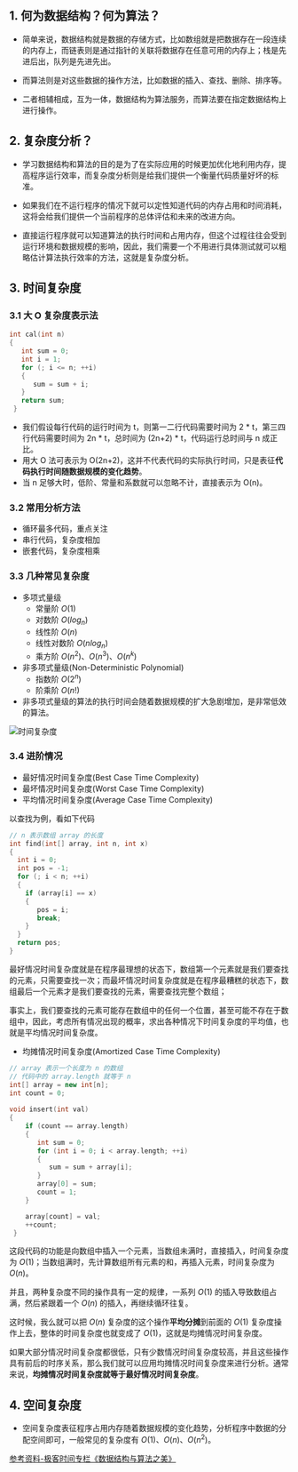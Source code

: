 ## 1. 何为数据结构？何为算法？

- 简单来说，数据结构就是数据的存储方式，比如数组就是把数据存在一段连续的内存上，而链表则是通过指针的关联将数据存在任意可用的内存上；栈是先进后出，队列是先进先出。

- 而算法则是对这些数据的操作方法，比如数据的插入、查找、删除、排序等。

- 二者相辅相成，互为一体，数据结构为算法服务，而算法要在指定数据结构上进行操作。

## 2. 复杂度分析？

- 学习数据结构和算法的目的是为了在实际应用的时候更加优化地利用内存，提高程序运行效率，而复杂度分析则是给我们提供一个衡量代码质量好坏的标准。

- 如果我们在不运行程序的情况下就可以定性知道代码的内存占用和时间消耗，这将会给我们提供一个当前程序的总体评估和未来的改进方向。
- 直接运行程序就可以知道算法的执行时间和占用内存，但这个过程往往会受到运行环境和数据规模的影响，因此，我们需要一个不用进行具体测试就可以粗略估计算法执行效率的方法，这就是复杂度分析。

## 3. 时间复杂度
### 3.1 大 O 复杂度表示法

```c
int cal(int n) 
{
   int sum = 0;
   int i = 1;
   for (; i <= n; ++i) 
   {
      sum = sum + i;
   }
   return sum;
 }
```
- 我们假设每行代码的运行时间为 t，则第一二行代码需要时间为 2 * t，第三四行代码需要时间为 2n * t，总时间为 (2n+2) * t，代码运行总时间与 n 成正比。
- 用大 O 法可表示为 O(2n+2)，这并不代表代码的实际执行时间，只是表征**代码执行时间随数据规模的变化趋势**。
- 当 n 足够大时，低阶、常量和系数就可以忽略不计，直接表示为 O(n)。

### 3.2 常用分析方法

- 循环最多代码，重点关注
- 串行代码，复杂度相加
- 嵌套代码，复杂度相乘

### 3.3 几种常见复杂度
- 多项式量级
   - 常量阶 $O(1)$
   - 对数阶 $O(log_n)$
   - 线性阶 $O(n)$
   - 线性对数阶 $O(nlog_n)$
   - 乘方阶 $O(n^2)、O(n^3)、O(n^k)$
- 非多项式量级(Non-Deterministic Polynomial)
    - 指数阶 $O(2^n)$
    - 阶乘阶 $O(n!)$
- 非多项式量级的算法的执行时间会随着数据规模的扩大急剧增加，是非常低效的算法。

![时间复杂度](https://upload-images.jianshu.io/upload_images/11895466-d0fc116013ff3c62.png?imageMogr2/auto-orient/strip%7CimageView2/2/w/1240)

### 3.4 进阶情况

- 最好情况时间复杂度(Best Case Time Complexity)
- 最坏情况时间复杂度(Worst Case Time Complexity)
- 平均情况时间复杂度(Average Case Time Complexity)

以查找为例，看如下代码
```c
// n 表示数组 array 的长度
int find(int[] array, int n, int x) 
{
  int i = 0;
  int pos = -1;
  for (; i < n; ++i) 
  {
    if (array[i] == x) 
    {
       pos = i;
       break;
    }
  }
  return pos;
}
```
最好情况时间复杂度就是在程序最理想的状态下，数组第一个元素就是我们要查找的元素，只需要查找一次；而最坏情况时间复杂度就是在程序最糟糕的状态下，数组最后一个元素才是我们要查找的元素，需要查找完整个数组；

事实上，我们要查找的元素可能存在数组中的任何一个位置，甚至可能不存在于数组中，因此，考虑所有情况出现的概率，求出各种情况下时间复杂度的平均值，也就是平均情况时间复杂度。

- 均摊情况时间复杂度(Amortized Case Time Complexity)

```c++
// array 表示一个长度为 n 的数组
// 代码中的 array.length 就等于 n
int[] array = new int[n];
int count = 0;
 
void insert(int val) 
{
    if (count == array.length) 
    {
       int sum = 0;
       for (int i = 0; i < array.length; ++i) 
       {
          sum = sum + array[i];
       }
       array[0] = sum;
       count = 1;
    }

    array[count] = val;
    ++count;
 }
```

这段代码的功能是向数组中插入一个元素，当数组未满时，直接插入，时间复杂度为 $O(1)$；当数组满时，先计算数组所有元素的和，再插入元素，时间复杂度为 $O(n)$。

并且，两种复杂度不同的操作具有一定的规律，一系列 $O(1)$ 的插入导致数组占满，然后紧跟着一个 $O(n)$ 的插入，再继续循环往复。

这时候，我么就可以把 $O(n)$ 复杂度的这个操作**平均分摊**到前面的  $O(1)$ 复杂度操作上去，整体的时间复杂度也就变成了 $O(1)$，这就是均摊情况时间复杂度。

如果大部分情况时间复杂度都很低，只有少数情况时间复杂度较高，并且这些操作具有前后的时序关系，那么我们就可以应用均摊情况时间复杂度来进行分析。通常来说，**均摊情况时间复杂度就等于最好情况时间复杂度**。

## 4. 空间复杂度
- 空间复杂度表征程序占用内存随着数据规模的变化趋势，分析程序中数据的分配空间即可，一般常见的复杂度有 $O(1)$、$O(n)$、$O(n^2)$。

[参考资料-极客时间专栏《数据结构与算法之美》](https://time.geekbang.org/column/126)
